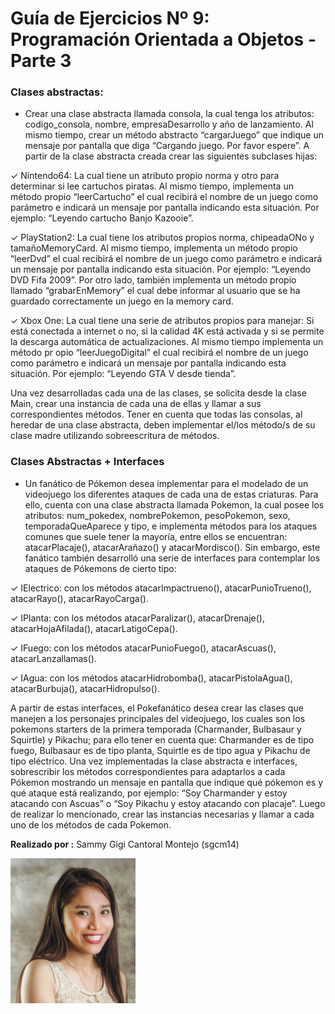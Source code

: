 # Guía de Ejercicios Nº 9: Programación Orientada a Objetos - Parte 3
###  Clases abstractas:
- Crear una clase abstracta llamada consola, la cual  tenga  los atributos:  codigo_consola, nombre,  empresaDesarrollo  y  año  de  lanzamiento.  Al  mismo  tiempo,  crear  un  método abstracto  “cargarJuego”  que indique un mensaje por pantalla que  diga  “Cargando juego. Por favor espere”. A partir de la clase abstracta creada crear las siguientes subclases hijas:
  
✓  Nintendo64:  La cual tiene  un atributo  propio  norma  y otro para determinar si  lee cartuchos piratas. Al mismo tiempo, implementa un método propio “leerCartucho” el cual  recibirá  el  nombre  de  un  juego  como  parámetro  e  indicará  un  mensaje  por pantalla indicando esta situación. Por ejemplo:  “Leyendo cartucho Banjo Kazooie”. 

✓  PlayStation2:  La  cual  tiene  los  atributos  propios  norma,  chipeadaONo  y tamañoMemoryCard.  Al  mismo tiempo, implementa un método propio  “leerDvd”  el cual  recibirá  el  nombre  de  un  juego  como  parámetro  e  indicará  un  mensaje  por pantalla  indicando esta situación. Por ejemplo:   “Leyendo  DVD Fifa  2009”.  Por otro lado, también implementa  un  método propio  llamado  “grabarEnMemory”  el cual debe informar al usuario que se ha guardado correctamente un juego en la memory card.

✓  Xbox  One:  La  cual  tiene  una  serie  de  atributos  propios  para  manejar:  Si  está conectada a internet o no, si  la calidad 4K está activada y si se permite la descarga automática  de  actualizaciones.  Al  mismo  tiempo  implementa  un  método  pr opio “leerJuegoDigital” el cual recibirá el nombre de un juego como parámetro e indicará un  mensaje  por  pantalla  indicando  esta  situación.  Por  ejemplo:   “Leyendo  GTA  V desde tienda”.

Una vez desarrolladas cada una de las clases, se solicita desde la clase Main, crear una instancia de cada una de ellas y llamar a sus correspondientes métodos. Tener en cuenta que todas las consolas, al heredar de una clase abstracta, deben implementar el/los método/s de su clase madre utilizando sobreescritura de métodos.

###   Clases Abstractas + Interfaces
- Un fanático de  Pókemon desea implementar  para el modelado de un videojuego  los diferentes ataques  de  cada  una  de  estas  criaturas.  Para  ello,  cuenta  con  una  clase  abstracta  llamada Pokemon,  la  cual  posee  los  atributos:  num_pokedex,  nombrePokemon,  pesoPokemon,  sexo, temporadaQueAparece  y tipo,  e implementa métodos para los ataques comunes que suele tener la mayoría, entre ellos se encuentran:  atacarPlacaje(),  atacarArañazo()  y  atacarMordisco().  Sin embargo, este fanático también desarrolló una serie de  interfaces para contemplar los ataques de Pókemons de cierto tipo:
  
✓   IElectrico:  con  los  métodos  atacarImpactrueno(),  atacarPunioTrueno(), atacarRayo(), atacarRayoCarga().

✓   IPlanta:  con  los  métodos  atacarParalizar(),  atacarDrenaje(), atacarHojaAfilada(), atacarLatigoCepa().

✓   IFuego:  con los métodos atacarPunioFuego(), atacarAscuas(), atacarLanzallamas().

✓   IAgua:  con los métodos atacarHidrobomba(), atacarPistolaAgua(), atacarBurbuja(), atacarHidropulso().

A partir de estas interfaces, el Pokefanático desea crear las clases que manejen a los personajes principales  del  videojuego,  los  cuales  son  los  pokemons  starters  de  la  primera  temporada (Charmander, Bulbasaur y Squirtle) y Pikachu; para ello  tener en cuenta que: Charmander es de tipo fuego, Bulbasaur es de tipo planta, Squirtle es de tipo agua y Pikachu de tipo eléctrico.
Una vez implementadas la clase abstracta e interfaces, sobrescribir los métodos  correspondientes para adaptarlos a cada Pókemon mostrando un mensaje en pantalla que indique qué pókemon es y qué ataque está realizando, por ejemplo: “Soy Charmander y estoy atacando con Ascuas”  o “Soy  Pikachu  y  estoy  atacando  con  placaje”.  Luego  de  realizar  lo  mencionado,  crear  las  instancias necesarias y llamar a cada uno de los métodos de cada Pokemon.

**Realizado por :** Sammy Gigi Cantoral Montejo (sgcm14)

<img src ="https://raw.githubusercontent.com/sgcm14/sgcm14/main/sammy.jpg" width="200">

